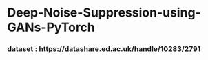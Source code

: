 # Deep-Noise-Suppression-using-GANs-PyTorch

### dataset : https://datashare.ed.ac.uk/handle/10283/2791